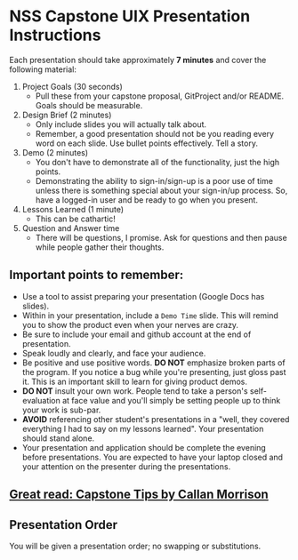 # NSS Capstone UIX Presentation Instructions

Each presentation should take approximately **7 minutes** and cover the following material:

1. Project Goals (30 seconds)
    * Pull these from your capstone proposal, GitProject and/or README. Goals should be measurable.
1. Design Brief (2 minutes) 
    * Only include slides you will actually talk about.
    * Remember, a good presentation should not be you reading every word on each slide. Use bullet points effectively. Tell a story. 
2. Demo (2 minutes)
    * You don't have to demonstrate all of the functionality, just the high points.
    * Demonstrating the ability to sign-in/sign-up is a poor use of time unless there is something special about your sign-in/up process. So, have a logged-in user and be ready to go when you present.
3. Lessons Learned (1 minute)
    * This can be cathartic!
4. Question and Answer time
    * There will be questions, I promise.  Ask for questions and then pause while people gather their thoughts.


## Important points to remember:

* Use a tool to assist preparing your presentation  (Google Docs has slides).
* Within in your presentation, include a `Demo Time` slide. This will remind you to show the product even when your nerves are crazy.
* Be sure to include your email and github account at the end of presentation.
* Speak loudly and clearly, and face your audience.
* Be positive and use positive words. **DO NOT** emphasize broken parts of the program. If you notice a bug while you're presenting, just gloss past it. This is an important skill to learn for giving product demos.
* **DO NOT** insult your own work. People tend to take a person's self-evaluation at face value and you'll simply be setting people up to think your work is sub-par.
* **AVOID** referencing other student's presentations in a "well, they covered everything I had to say on my lessons learned". Your presentation should stand alone.
* Your presentation and application should be complete the evening before presentations. You are expected to have your laptop closed and your attention on the presenter during the presentations.


## <a href="https://docs.google.com/document/d/1QNOeCBsw4tMSl-5xp1nF65Z8Ot0FqZBrJYXu_Nsa_Uc/edit?usp=sharing">Great read: Capstone Tips by Callan Morrison</a>

## Presentation Order
You will be given a presentation order; no swapping or substitutions.
